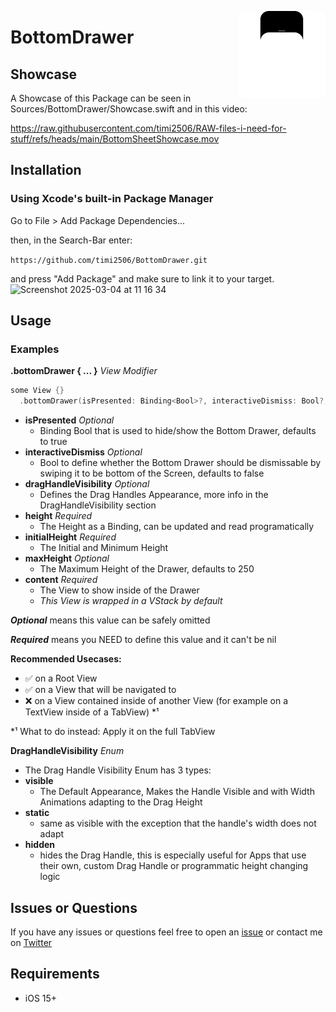 
<p align="right">
  <img align="right" height="140" src="https://github.com/timi2506/RAW-files-i-need-for-stuff/blob/main/BottomSheetIcon.png?raw=true" alt="BottomDrawer" style="float: right; border-radius: 10px;"/>
</p>

<h1 align="left">BottomDrawer</h1>

## Showcase
A Showcase of this Package can be seen in Sources/BottomDrawer/Showcase.swift and in this video:

https://raw.githubusercontent.com/timi2506/RAW-files-i-need-for-stuff/refs/heads/main/BottomSheetShowcase.mov

## Installation
### Using Xcode's built-in Package Manager 
Go to File > Add Package Dependencies...

then, in the Search-Bar enter: 

```https://github.com/timi2506/BottomDrawer.git``` 

and press "Add Package" and make sure to link it to your target.
<img width="362" alt="Screenshot 2025-03-04 at 11 16 34" src="https://github.com/user-attachments/assets/8b3672b9-9345-4d6b-9b0d-26d03bd189c7" />

## Usage
### Examples
**.bottomDrawer { ... }** *View Modifier*
```swift
some View {}
  .bottomDrawer(isPresented: Binding<Bool>?, interactiveDismiss: Bool?, dragHandleVisibility: DragHandleVisibility?, height: Binding<CGFloat>, initialHeight: CGFloat, maxHeight: CGFloat?, content: () -> _)
```
- **isPresented** *Optional*
  - Binding Bool that is used to hide/show the Bottom Drawer, defaults to true
- **interactiveDismiss** *Optional*
  - Bool to define whether the Bottom Drawer should be dismissable by swiping it to be bottom of the Screen, defaults to false
- **dragHandleVisibility** *Optional*
  - Defines the Drag Handles Appearance, more info in the DragHandleVisibility section
- **height** *Required*
  - The Height as a Binding, can be updated and read programatically
- **initialHeight** *Required*
  - The Initial and Minimum Height
- **maxHeight** *Optional*
  - The Maximum Height of the Drawer, defaults to 250
- **content** *Required*
  - The View to show inside of the Drawer
  - *This View is wrapped in a VStack by default*
 
***Optional*** means this value can be safely omitted 

***Required*** means you NEED to define this value and it can't be nil

**Recommended Usecases:**
- ✅ on a Root View
- ✅ on a View that will be navigated to
- ❌ on a View contained inside of another View (for example on a TextView inside of a TabView) *¹

*¹ What to do instead: Apply it on the full TabView
  
  
**DragHandleVisibility** *Enum*
- The Drag Handle Visibility Enum has 3 types:
- **visible** 
    - The Default Appearance, Makes the Handle Visible and with Width Animations adapting to the Drag Height
- **static**
    - same as visible with the exception that the handle's width does not adapt
- **hidden**
    - hides the Drag Handle, this is especially useful for Apps that use their own, custom Drag Handle or programmatic height changing logic
    
## Issues or Questions

If you have any issues or questions feel free to open an [issue](https://github.com/timi2506/BottomDrawer/issues/new/choose) or contact me on [Twitter](https://x.com/timi2506)

## Requirements
- iOS 15+
